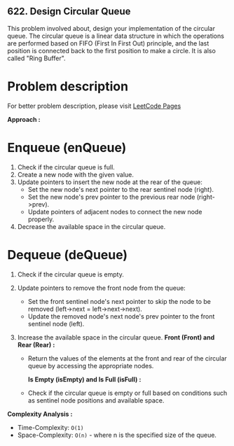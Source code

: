 ## 622. Design Circular Queue

This problem involved about, design your implementation of the circular queue. The circular queue is a linear data structure in which the operations are performed based on FIFO (First In First Out) principle, and the last position is connected back to the first position to make a circle. It is also called "Ring Buffer".

# Problem description

For better problem description, please visit [LeetCode Pages](https://leetcode.com/problems/design-circular-queue/description/)

**Approach :**<br/>

# Enqueue (enQueue)

1. Check if the circular queue is full.
2. Create a new node with the given value.
3. Update pointers to insert the new node at the rear of the queue:
    - Set the new node's next pointer to the rear sentinel node (right).
    - Set the new node's prev pointer to the previous rear node (right->prev).
    - Update pointers of adjacent nodes to connect the new node properly.
4. Decrease the available space in the circular queue.

# Dequeue (deQueue)

1. Check if the circular queue is empty.
2. Update pointers to remove the front node from the queue:
    - Set the front sentinel node's next pointer to skip the node to be removed (left->next = left->next->next).
    - Update the removed node's next node's prev pointer to the front sentinel node (left).
3. Increase the available space in the circular queue.
   **Front (Front) and Rear (Rear) :**<br/>

    - Return the values of the elements at the front and rear of the circular queue by accessing the appropriate nodes.

        **Is Empty (isEmpty) and Is Full (isFull) :**<br/>

    - Check if the circular queue is empty or full based on conditions such as sentinel node positions and available space.

**Complexity Analysis :**<br/>

-   Time-Complexity: `O(1)` 
-   Space-Complexity: `O(n)` - where n is the specified size of the queue.
